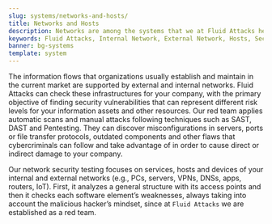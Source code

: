 ```yaml
---
slug: systems/networks-and-hosts/
title: Networks and Hosts
description: Networks are among the systems that we at Fluid Attacks help you evaluate to detect security vulnerabilities that you can subsequently remediate.
keywords: Fluid Attacks, Internal Network, External Network, Hosts, Security, Continuous Hacking, Ethical Hacking, Pentesting
banner: bg-systems
template: system
---
```


<div class="paragraph fw3 f5 lh-2">

The information flows that organizations usually establish and maintain
in the current market are supported by external and internal networks.
Fluid Attacks can check these infrastructures for your company, with
the primary objective of finding security vulnerabilities that can
represent different risk levels for your information assets and other
resources. Our red team applies automatic scans and manual attacks
following techniques such as SAST, DAST and Pentesting. They can
discover misconfigurations in servers, ports or file transfer protocols,
outdated components and other flaws that cybercriminals can follow and
take advantage of in order to cause direct or indirect damage to your
company.

</div>

<div class="paragraph fw3 f5 lh-2">

Our network security testing focuses on services, hosts and devices of
your internal and external networks (e.g., PCs, servers, VPNs, DNSs,
apps, routers, IoT). First, it analyzes a general structure with its
access points and then it checks each software element’s weaknesses,
always taking into account the malicious hacker’s mindset, since at
`Fluid Attacks` we are established as a red team.

</div>